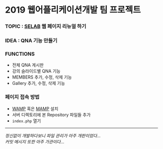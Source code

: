 # 2019 웹어플리케이션개발 팀 프로젝트

### TOPIC : [SELAB](https://selab.hanyang.ac.kr) 웹 페이지 리뉴얼 하기

### IDEA : QNA 기능 만들기

### FUNCTIONS
- 전체 QNA 게시판
- 강의 슬라이드별 QNA 기능
- MEMBERS 추가, 수정, 삭제 기능
- Gallery 추가, 수정, 삭제 기능

### 페이지 접속 방법
- [WAMP](https://bitnami.com/stack/wamp/installer) 혹은 [MAMP](https://www.mamp.info/en/windows/) 설치
- 서버 디렉토리에 본 Repository 파일들 추가
- `index.php` 열기


---

*정신없이 개발하다보니 파일 관리가 아주 개판이었다...*  
*커밋 메시지 또한 아주 가관이다...*
